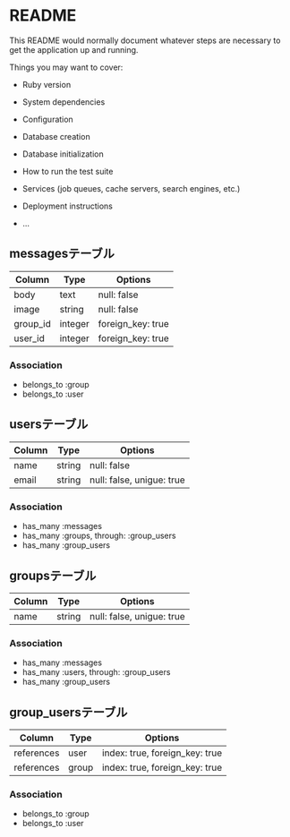 # README

This README would normally document whatever steps are necessary to get the
application up and running.

Things you may want to cover:

* Ruby version

* System dependencies

* Configuration

* Database creation

* Database initialization

* How to run the test suite

* Services (job queues, cache servers, search engines, etc.)

* Deployment instructions

* ...

## messagesテーブル

|Column|Type|Options|
|------|----|-------|
|body|text|null: false|
|image|string|null: false|
|group_id|integer|foreign_key: true|
|user_id|integer|foreign_key: true|

### Association
- belongs_to :group
- belongs_to :user


## usersテーブル

|Column|Type|Options|
|------|----|-------|
|name|string|null: false|
|email|string|null: false, unigue: true|

### Association
- has_many :messages
- has_many :groups, through: :group_users
- has_many :group_users


## groupsテーブル

|Column|Type|Options|
|------|----|-------|
|name|string|null: false, unigue: true|

### Association
- has_many :messages
- has_many :users, through: :group_users
- has_many :group_users


## group_usersテーブル
|Column|Type|Options|
|------|----|-------|
|references|user|index: true, foreign_key: true|
|references|group|index: true, foreign_key: true|

### Association
- belongs_to :group
- belongs_to :user




